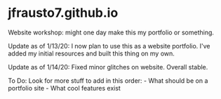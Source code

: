 # jfrausto7.github.io
Website workshop: might one day make this my portfolio or something.

Update as of 1/13/20: I now plan to use this as a website portfolio. I've added my initial resources and built this thing on my own.

Update as of 1/14/20: Fixed minor glitches on website. Overall stable.

To Do: 
    Look for more stuff to add in this order:
        - What should be on a portfolio site
        - What cool features exist
